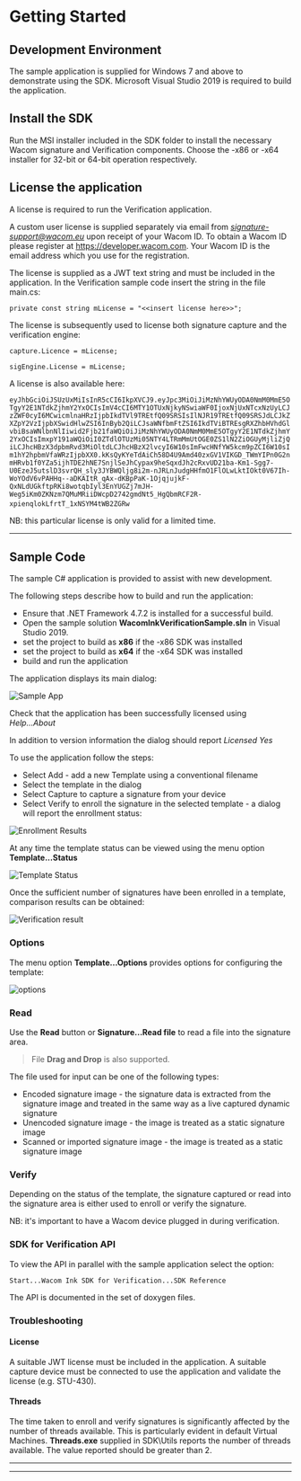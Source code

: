 # Getting Started 

## Development Environment

The sample application is supplied for Windows 7 and above to demonstrate using the SDK.
Microsoft Visual Studio 2019 is required to build the application.


## Install the SDK

Run the MSI installer included in the SDK folder to install the necessary Wacom signature and
Verification components. Choose the -x86 or -x64 installer for 32-bit or 64-bit operation
respectively.

## License the application
A license is required to run the Verification application.

A custom user license is supplied separately via email from *signature-support@wacom.eu* upon receipt of your Wacom ID.
To obtain a Wacom ID please register at https://developer.wacom.com. Your Wacom ID is the email address which you use for the registration.

The license is supplied as a JWT text string and must be included in the application. In the
Verification sample code insert the string in the file main.cs:

```
private const string mLicense = "<<insert license here>>";
```

The license is subsequently used to license both signature capture and the verification engine:

```
capture.Licence = mLicense;

sigEngine.License = mLicense;
```

A license is also available here:

```eyJhbGciOiJSUzUxMiIsInR5cCI6IkpXVCJ9.eyJpc3MiOiJiMzNhYWUyODA0NmM0MmE5OTgyY2E1NTdkZjhmY2YxOCIsImV4cCI6MTY1OTUxNjkyNSwiaWF0IjoxNjUxNTcxNzUyLCJzZWF0cyI6MCwicmlnaHRzIjpbIkdTVl9TREtfQ09SRSIsIlNJR19TREtfQ09SRSJdLCJkZXZpY2VzIjpbXSwidHlwZSI6InByb2QiLCJsaWNfbmFtZSI6IkdTViBTREsgRXZhbHVhdGlvbiBsaWNlbnNlIiwid2Fjb21faWQiOiJiMzNhYWUyODA0NmM0MmE5OTgyY2E1NTdkZjhmY2YxOCIsImxpY191aWQiOiI0ZTdlOTUzMi05NTY4LTRmMmUtOGE0ZS1lN2ZiOGUyMjliZjQiLCJhcHBzX3dpbmRvd3MiOltdLCJhcHBzX2lvcyI6W10sImFwcHNfYW5kcm9pZCI6W10sIm1hY2hpbmVfaWRzIjpbXX0.kKsQyKYeTdAiCh58D4U9Amd40zxGV1VIKGD_TWmYIPn0G2nmHRvb1f0YZa5ijhTDE2hNE7SnjlSeJhCypax9heSqxdJh2cRxvUD21ba-Km1-Sgg7-U0EzeJ5utslD3svrQH_sly3JYBWQljg8i2m-nJRLnJudgHHfmO1FlOLwLktIOkt0V67Ih-WoYOdV6vPAHHq--aDKAItR_qAx-dKBpPaK-1OjqjujkF-QxNLdUGkftpRKi8wotqbIyl3EnYUGZj7mJH-Weg5iKm0ZKNzm7QMuMRiiDWcpD2742gmdNt5_HgQbmRCF2R-xpienqlokLfrtT_1xNSYM4tWB2ZGRw```  

 NB: this particular license is only valid for a limited time. 

----
## Sample Code

The sample C# application is provided to assist with new development.

The following steps describe how to build and run the application:

* Ensure that .NET Framework 4.7.2 is installed for a successful build.
* Open the sample solution **WacomInkVerificationSample.sln** in Visual Studio 2019.
* set the project to build as **x86** if the -x86 SDK was installed
* set the project to build as **x64** if the -x64 SDK was installed
* build and run the application

The application displays its main dialog:

![Sample App](media/SampleApp.png)

Check that the application has been successfully licensed using *Help...About*

In addition to version information the dialog should report *Licensed Yes*

To use the application follow the steps:

* Select Add - add a new Template using a conventional filename
* Select the template in the dialog
* Select Capture to capture a signature from your device
* Select Verify to enroll the signature in the selected template - a dialog will report the enrollment status:

![Enrollment Results](media/EnrollmentResult.png)

At any time the template status can be viewed using the menu option **Template...Status**

![Template Status](media/TemplateStatus.png)

Once the sufficient number of signatures have been enrolled in a template, comparison results can be obtained:

![Verification result](media/VerifyResult.png)

### Options

The menu option **Template...Options** provides options for configuring the template:

![options](media/Options.png)

### Read

Use the **Read** button or **Signature...Read file** to read a file into the signature area.

>  File **Drag and Drop** is also supported.

The file used for input can be one of the following types:

* Encoded signature image - the signature data is extracted from the signature image and treated in the same way as a live captured dynamic signature
* Unencoded signature image - the image is treated as a static signature image
* Scanned or imported signature image - the image is treated as a static signature image

### Verify

Depending on the status of the template, the signature captured or read into the signature area is either used to enroll or verify the signature.

NB: it's important to have a Wacom device plugged in during verification.

### SDK for Verification API

To view the API in parallel with the sample application select the option:
```
Start...Wacom Ink SDK for Verification...SDK Reference
```
The API is documented in the set of doxygen files.


### Troubleshooting

#### License

A suitable JWT license must be included in the application. A suitable capture device must be
connected to use the application and validate the license (e.g. STU-430).

#### Threads

The time taken to enroll and verify signatures is significantly affected by the number of threads available. This is particularly evident in default Virtual Machines.
**Threads.exe** supplied in SDK\Utils reports the number of threads available. The value reported should be greater than 2.


----
----



